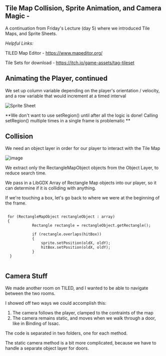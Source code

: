 Tile Map Collision, Sprite Animation, and Camera Magic -
----------------------------------------------------------------

A continuation from Friday's Lecture (day 5) where we introduced Tile Maps, and Sprite Sheets.

*Helpful Links:*

TILED Map Editor - https://www.mapeditor.org/

Tile Sets for download - https://itch.io/game-assets/tag-tileset


Animating the Player, continued
-------------------------------------

We set up column variable depending on the player's orientation / velocity, and a row variable that would increment at a timed interval

![Sprite Sheet](https://user-images.githubusercontent.com/51721851/121941015-c1da0000-cd1c-11eb-9037-de028e9a5b7a.png)


**We don't want to use setRegion() until after all the logic is done! Calling setRegion() multiple times in a single frame is problematic **

Collision
-----------------------------------

We need an object layer in order for our player to interact with the Tile Map

![image](https://user-images.githubusercontent.com/51721851/121941420-4036a200-cd1d-11eb-8553-e4d780d74c8e.png)

We extract only the RectangleMapObject objects from the Object Layer, to reduce search time.


We pass in a LibGDX Array of Rectangle Map objects into our player, so it can determine if it is colliding with anything.

If we're touching a box, let's go back to where we were at the beginning of the frame.

```

 for (RectangleMapObject rectangleObject : array)
 {
            Rectangle rectangle = rectangleObject.getRectangle();

            if (rectangle.overlaps(hitBox))
            {
                sprite.setPosition(oldX, oldY);
                hitBox.setPosition(oldX, oldY);
            }
  }
        
 ```
 
 
 Camera Stuff
 ---------------------------
 We made another room on TILED, and I wanted to be able to navigate between the two rooms.
 
 I showed off two ways we could accomplish this: 
 1. The camera follows the player, clamped to the contraints of the map
 2. The camera remains static, and moves when we walk through a door, like in Binding of Issac.

The code is separated in two folders, one for each method.

The static camera method is a bit more complicated, because we have to handle a separate object layer for doors.






